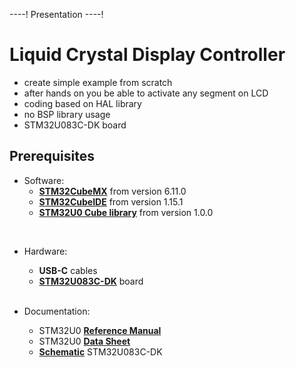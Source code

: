 ----!
Presentation
----!

# Liquid Crystal Display Controller
- create simple example from scratch
- after hands on you be able to activate any segment on LCD
- coding based on HAL library
- no BSP library usage
- STM32U083C-DK board

## Prerequisites
- Software:
  - **[STM32CubeMX](https://www.st.com/en/development-tools/stm32cubemx.html)** from version 6.11.0
  - **[STM32CubeIDE](https://www.st.com/en/development-tools/stm32cubeide.html)** from version 1.15.1
  - **[STM32U0 Cube library](https://www.st.com/en/embedded-software/stm32cubeu0.html)** from version 1.0.0
  
<br>

- Hardware:
  - **USB-C** cables 
  - **[STM32U083C-DK](https://www.st.com/en/evaluation-tools/stm32u083c-dk.html)** board 
  
  <br>

- Documentation:
  - STM32U0 **[Reference Manual](https://www.st.com/resource/en/user_manual/um3261-stm32u0-series-safety-manual-stmicroelectronics.pdf)** 
  - STM32U0 **[Data Sheet](https://www.st.com/resource/en/datasheet/stm32u083cc.pdf)**
  - **[Schematic](https://www.st.com/resource/en/schematic_pack/mb1933-u083c-c02-schematic.pdf)** STM32U083C-DK
